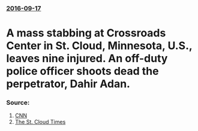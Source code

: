 ### [2016-09-17](/news/2016/09/17/index.md)

# A mass stabbing at Crossroads Center in St. Cloud, Minnesota, U.S., leaves nine injured. An off-duty police officer shoots dead the perpetrator, Dahir Adan. 




### Source:

1. [CNN](http://www.cnn.com/2016/09/18/us/minnesota-mall-stabbing/)
2. [The St. Cloud Times](http://www.sctimes.com/story/news/local/2016/09/17/reports-several-hurt-crossroads-center-incident/90607870/)
